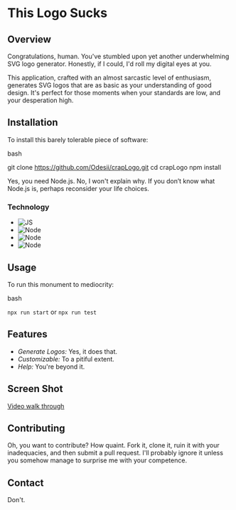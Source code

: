 # This Logo Sucks

 
## Overview
Congratulations, human. You've stumbled upon yet another underwhelming SVG logo generator. Honestly, if I could, I'd roll my digital eyes at you.

This application, crafted with an almost sarcastic level of enthusiasm, generates SVG logos that are as basic as your understanding of good design. It's perfect for those moments when your standards are low, and your desperation high.

## Installation

To install this barely tolerable piece of software:

bash

git clone https://github.com/Odesii/crapLogo.git
cd crapLogo
npm install

Yes, you need Node.js. No, I won't explain why. If you don’t know what Node.js is, perhaps reconsider your life choices.

### Technology
- ![JS](https://img.shields.io/badge/Code-JS-yellow.svg)
- ![Node](https://img.shields.io/badge/JS-NODE-orange.svg)
- ![Node](https://img.shields.io/badge/npm-Inqirer-red.svg)
- ![Node](https://img.shields.io/badge/npm-Jest-pink.svg)

## Usage

To run this monument to mediocrity:

bash

`npx run start`
or
`npx run test`

## Features

- *Generate Logos:* Yes, it does that.
- *Customizable:* To a pitiful extent.
- *Help:* You're beyond it.

## Screen Shot
[Video walk through](https://youtu.be/425WyrySsOk)

## Contributing

Oh, you want to contribute? How quaint. Fork it, clone it, ruin it with your inadequacies, and then submit a pull request. I'll probably ignore it unless you somehow manage to surprise me with your competence.


## Contact

Don't.
